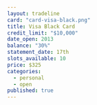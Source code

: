 ```yaml
---
layout: tradeline
card: "card-visa-black.png"
title: Visa Black Card
credit_limit: "$10,000"
date_open: 2013
balance: "30%"
statement_date: 17th
slots_available: 10
price: $325
categories: 
  - personal
  - open
published: true
---
```


